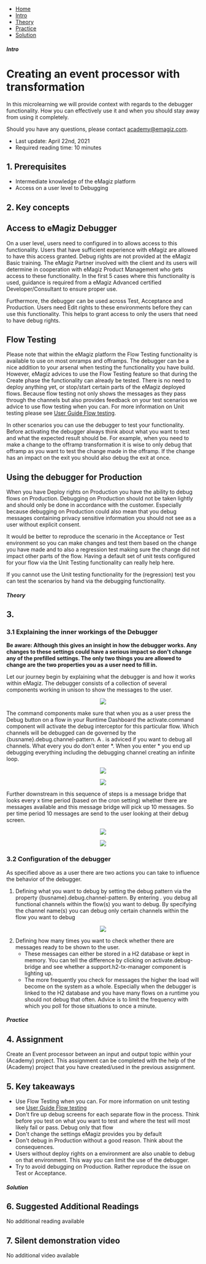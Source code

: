 <div class="ez-academy">
	<div class="ez-academy__body">
		<main class="micro-learning">
		<ul class="doc-nav">
			<li class="doc-nav__item"><a href="../../docs/microlearning/intermediate-configuring-event-streaming-index" class="doc-nav__link">Home</a></li>
			<li class="doc-nav__item"><a href="#intro" class="doc-nav__link">Intro</a></li>
			<li class="doc-nav__item"><a href="#theory" class="doc-nav__link">Theory</a></li>
			<li class="doc-nav__item"><a href="#practice" class="doc-nav__link">Practice</a></li>
			<li class="doc-nav__item"><a href="#solution" class="doc-nav__link">Solution</a></li>
		</ul>

<div class="doc">

##### Intro

# Creating an event processor with transformation

In this microlearning we will provide  context with regards to the debugger functionality. How you can effectively use it and when you should stay away from using it completely.

Should you have any questions, please contact academy@emagiz.com.

- Last update: April 22nd, 2021
- Required reading time: 10 minutes

## 1. Prerequisites
- Intermediate knowledge of the eMagiz platform
- Access on a user level to Debugging

## 2. Key concepts


## Access to eMagiz Debugger
On a user level, users need to configured in to allows access to this functionality. Users that have sufficient experience with eMagiz are allowed to have this access granted. Debug rights are not provided at the eMagiz Basic training. The eMagiz Partner involved with the client and its users will determine in cooperation with eMagiz Product Management who gets access to these functionality. In the first 5 cases where this functionality is used, guidance is required from a eMagiz Advanced certified Developer/Consultant to ensure proper use. 

Furthermore, the debugger can be used across Test, Acceptance and Production. Users need Edit rights to these environments before they can use this functionality. This helps to grant access to only the users that need to have debug rights.

## Flow Testing
Please note that within the eMagiz platform the Flow Testing functionality is available to use on most onramps and offramps. The debugger can be a nice addition to your arsenal when testing the functionality you have build. However, eMagiz advices to use the Flow Testing feature so that during the Create phase the functionality can already be tested. There is no need to deploy anything yet, or stop/start certain parts of the eMagiz deployed flows. Because flow testing not only shows the messages as they pass through the channels but also provides feedback on your test scenarios we advice to use flow testing when you can. For more information on Unit testing please see [User Guide Flow testing](userguide-unitttest.md). 

In other scenarios you can use the debugger to test your functionality. Before activating the debugger always think about what you want to test and what the expected result should be.
For example, when you need to make a change to the offramp transformation it is wise to only debug that offramp as you want to test the change made in the offramp. If the change has an impact on the exit you should also debug the exit at once.

## Using the debugger for Production
When you have Deploy rights on Production you have the ability to debug flows on Production. Debugging on Production should not be taken lightly and should only be done in accordance with the customer. Especially because debugging on Production could also mean that you debug messages containing privacy sensitive information you should not see as a user without explicit consent.

It would be better to reproduce the scenario in the Acceptance or Test environment so you can make changes and test them based on the change you have made and to also a regression test making sure the change did not impact other parts of the flow. Having a default set of unit tests configured for your flow via the Unit Testing functionality can really help here.

If you cannot use the Unit testing functionality for the (regression) test you can test the scenarios by hand via the debugging functionality.

##### Theory

## 3. 

### 3.1 Explaining the inner workings of the Debugger


**Be aware: Although this gives an insight in how the debugger works. Any changes to these settings could have a serious impact so don't change any of the prefilled settings. The only two things you are allowed to change are the two properties you as a user need to fill in.**

Let our journey begin by explaining what the debugger is and how it works within eMagiz. 
The debugger consists of a collection of several components working in unison to show the messages to the user.

<p align="center"><img src="../../img/microlearning/advanced-testing-emagiz-debugger-0.png"></p>

The command components make sure that when you as a user press the Debug button on a flow in your Runtime Dashboard the activate.command component will activate the debug interceptor for this particular flow. Which channels will be debugged can de governed by the {busname}.debug.channel-pattern. A *.* is adviced if you want to debug all channels. What every you do don't enter *. When you enter * you end up debugging everything including the debugging channel creating an infinite loop.

<p align="center"><img src="../../img/microlearning/advanced-testing-emagiz-debugger-1.png"></p>

<p align="center"><img src="../../img/microlearning/advanced-testing-emagiz-debugger-2.png"></p>

Further downstream in this sequence of steps is a message bridge that looks every x time period (based on the cron setting) whether there are messages available and this message bridge will pick up 10 messages. So per time period 10 messages are send to the user looking at their debug screen.

<p align="center"><img src="../../img/microlearning/advanced-testing-emagiz-debugger-3.png"></p>

<p align="center"><img src="../../img/microlearning/advanced-testing-emagiz-debugger-4.png"></p>


### 3.2 Configuration of the debugger

As specified above as a user there are two actions you can take to influence the behavior of the debugger.

1. Defining what you want to debug by setting the debug pattern via the property {busname}.debug.channel-pattern. By entering *.* you debug all functional channels within the flow(s) you want to debug. By specifying the channel name(s) you can debug only certain channels within the flow you want to debug

<p align="center"><img src="../../img/microlearning/advanced-testing-emagiz-debugger-5.png"></p>

2. Defining how many times you want to check whether there are messages ready to be shown to the user. 
	-	These messages can either be stored in a H2 database or kept in memory. You can tell the difference by clicking on activate.debug-bridge and see whether a support.h2-tx-manager component is lighting up.
	-	The more frequently you check for messages the higher the load will become on the system as a whole. Especially when the debugger is linked to the H2 database and you have many flows on a runtime you should not debug that often. Advice is to limit the frequency with which you poll for those situations to once a minute.

##### Practice

## 4. Assignment

Create an Event processor between an input and output topic within your (Academy) project.
This assignment can be completed with the help of the (Academy) project that you have created/used in the previous assignment.

## 5. Key takeaways

- Use Flow Testing when you can. For more information on unit testing see [User Guide Flow testing](userguide-unitttest.md)
- Don't fire up debug screens for each separate flow in the process. Think before you test on what you want to test and where the test will most likely fail or pass. Debug only that flow
- Don't change the settings eMagiz provides you by default
- Don't debug in Production without a good reason. Think about the consequences.
- Users without deploy rights on a environment are also unable to debug on that environment. This way you can limit the use of the debugger.
- Try to avoid debugging on Production. Rather reproduce the issue on Test or Acceptance.


##### Solution

## 6. Suggested Additional Readings

No additional reading available

## 7. Silent demonstration video

No additional video available


</div>
</main>
</div>
</div>